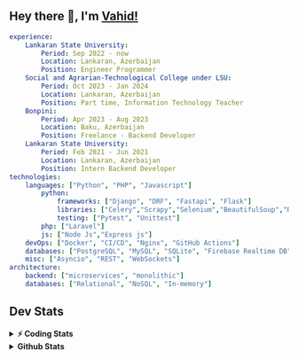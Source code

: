 
## Hey there 👋, I'm [Vahid!](https://github.com/vahidzhe/)

```yaml
experience:
    Lankaran State University:
        Period: Sep 2022 - now
        Location: Lankaran, Azerbaijan
        Position: Engineer Programmer
    Social and Agrarian-Technological College under LSU:
        Period: Oct 2023 - Jan 2024
        Location: Lankaran, Azerbaijan
        Position: Part time, Information Technology Teacher
    Bonpini:
        Period: Apr 2023 - Aug 2023
        Location: Baku, Azerbaijan
        Position: Freelance - Backend Developer 
    Lankaran State University:
        Period: Feb 2021 - Jun 2021
        Location: Lankaran, Azerbaijan
        Position: Intern Backend Developer
technologies:
    languages: ["Python", "PHP", "Javascript"]
        python:
            frameworks: ["Django", "DRF", "Fastapi", "Flask"]
            libraries: ["Celery","Scrapy","Selenium","BeautifulSoup","Requests"]
            testing: ["Pytest", "Unittest"]
        php: ["Laravel"]
        js: ["Node Js","Express js"]
    devOps: ["Docker", "CI/CD", "Nginx", "GitHub Actions"]
    databases: ["PostgreSQL", "MySQL", "SQLite", "Firebase Realtime DB", "Redis", "RabbitMQ"]
    misc: ["Asyncio", "REST", "WebSockets"]
architecture: 
    backend: ["microservices", "monolithic"]
    databases: ["Relational", "NoSQL", "In-memory"]
```



## Dev Stats

<details>
  <summary><b>⚡ Coding Stats</b></summary>

<!--START_SECTION:waka-->
![Code Time](http://img.shields.io/badge/Code%20Time-23%20hrs%2014%20mins-blue)

![Profile Views](http://img.shields.io/badge/Profile%20Views-2-blue)

**🐱 My GitHub Data** 

> 📦 ? Used in GitHub's Storage 
 > 
> 🏆 282 Contributions in the Year 2024
 > 
> 💼 Opted to Hire
 > 
> 📜 13 Public Repositories 
 > 
> 🔑 0 Private Repositories 
 > 
**I'm an Early 🐤** 

```text
🌞 Morning                190 commits         █████░░░░░░░░░░░░░░░░░░░░   21.71 % 
🌆 Daytime                447 commits         █████████████░░░░░░░░░░░░   51.09 % 
🌃 Evening                165 commits         █████░░░░░░░░░░░░░░░░░░░░   18.86 % 
🌙 Night                  73 commits          ██░░░░░░░░░░░░░░░░░░░░░░░   08.34 % 
```


📊 **This Week I Spent My Time On** 

```text
🕑︎ Time Zone: Asia/Baku

💬 Programming Languages: 
PHP                      4 hrs 5 mins        ██████████████░░░░░░░░░░░   54.78 % 
YAML                     47 mins             ███░░░░░░░░░░░░░░░░░░░░░░   10.53 % 
Markdown                 44 mins             ██░░░░░░░░░░░░░░░░░░░░░░░   09.97 % 
TOML                     34 mins             ██░░░░░░░░░░░░░░░░░░░░░░░   07.69 % 
SQL                      30 mins             ██░░░░░░░░░░░░░░░░░░░░░░░   06.69 % 

🐱‍💻 Projects: 
lsu-library-backend      3 hrs 2 mins        ██████████░░░░░░░░░░░░░░░   40.62 % 
integrify                1 hr 59 mins        ███████░░░░░░░░░░░░░░░░░░   26.52 % 
TaskManagement           1 hr 39 mins        ██████░░░░░░░░░░░░░░░░░░░   22.13 % 
165tech_task             28 mins             ██░░░░░░░░░░░░░░░░░░░░░░░   06.24 % 
fromfolio-backend-v2     20 mins             █░░░░░░░░░░░░░░░░░░░░░░░░   04.49 % 
```

**I Mostly Code in Python** 

```text
Python                   22 repos            ███████████░░░░░░░░░░░░░░   42.31 % 
JavaScript               12 repos            ██████░░░░░░░░░░░░░░░░░░░   23.08 % 
PHP                      7 repos             ███░░░░░░░░░░░░░░░░░░░░░░   13.46 % 
CSS                      5 repos             ██░░░░░░░░░░░░░░░░░░░░░░░   09.62 % 
Makefile                 1 repo              ░░░░░░░░░░░░░░░░░░░░░░░░░   01.92 % 
```




 Last Updated on 01/11/2024 00:41:22 UTC
<!--END_SECTION:waka-->
</details>


<details>
  <summary><b> Github Stats</b></summary>

  <br />
  <img height="180em" src="https://github-readme-stats.vercel.app/api?username=vahidzhe&show_icons=true&hide_border=true&&count_private=true&include_all_commits=true&theme=dark" />
  <img height="180em" src="https://github-readme-stats.vercel.app/api/top-langs/?username=vahidzhe&exclude_repo=django_recaptcha_v3,django_blog_v1,django_smartedu_course,css_layout1,bonpini_backend_codeigniter&show_icons=true&hide_border=true&layout=compact&theme=dark&langs_count=6"/>
</details>






